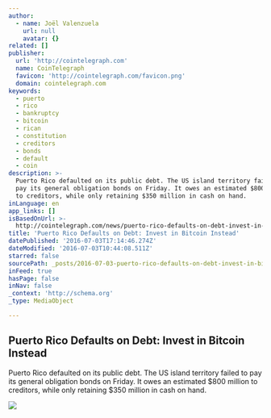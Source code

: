 ```yaml
---
author:
  - name: Joël Valenzuela
    url: null
    avatar: {}
related: []
publisher:
  url: 'http://cointelegraph.com'
  name: CoinTelegraph
  favicon: 'http://cointelegraph.com/favicon.png'
  domain: cointelegraph.com
keywords:
  - puerto
  - rico
  - bankruptcy
  - bitcoin
  - rican
  - constitution
  - creditors
  - bonds
  - default
  - coin
description: >-
  Puerto Rico defaulted on its public debt. The US island territory failed to
  pay its general obligation bonds on Friday. It owes an estimated $800 million
  to creditors, while only retaining $350 million in cash on hand.
inLanguage: en
app_links: []
isBasedOnUrl: >-
  http://cointelegraph.com/news/puerto-rico-defaults-on-debt-invest-in-bitcoin-instead
title: 'Puerto Rico Defaults on Debt: Invest in Bitcoin Instead'
datePublished: '2016-07-03T17:14:46.274Z'
dateModified: '2016-07-03T10:44:08.511Z'
starred: false
sourcePath: _posts/2016-07-03-puerto-rico-defaults-on-debt-invest-in-bitcoin-instead.md
inFeed: true
hasPage: false
inNav: false
_context: 'http://schema.org'
_type: MediaObject

---
```

<article style=""><h1>Puerto Rico Defaults on Debt: Invest in Bitcoin Instead</h1><p>Puerto Rico defaulted on its public debt. The US island territory failed to pay its general obligation bonds on Friday. It owes an estimated $800 million to creditors, while only retaining $350 million in cash on hand.</p><img src="http://cointelegraph.com/images/725_aHR0cDovL2NvaW50ZWxlZ3JhcGguY29tL3N0b3JhZ2UvdXBsb2Fkcy92aWV3LzJhZjZjN2UzNzkxZTg2YTA5ZWY3MGNkMjYzM2Q1ODUxLmpwZw==.jpg" /></article>